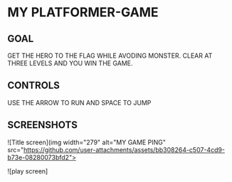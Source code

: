 # MY PLATFORMER-GAME

## GOAL

GET THE HERO TO THE FLAG WHILE AVODING MONSTER. CLEAR AT THREE LEVELS AND YOU WIN THE GAME.

## CONTROLS

USE THE ARROW TO RUN AND SPACE TO JUMP

## SCREENSHOTS

![Title screen](img width="279" alt="MY GAME  PING" src="https://github.com/user-attachments/assets/bb308264-c507-4cd9-b73e-08280073bfd2">

![play screen]
